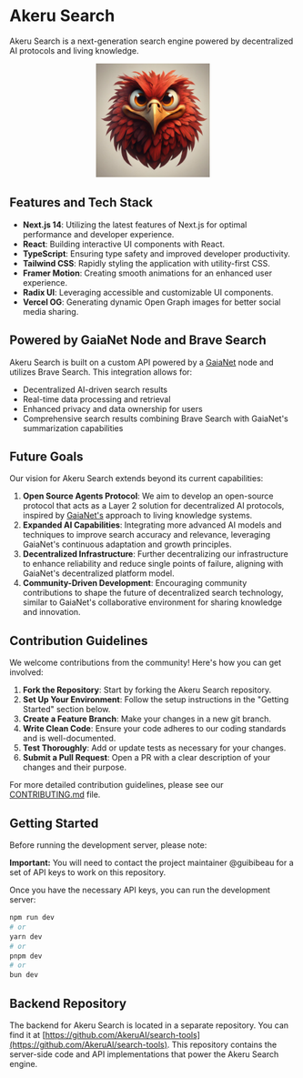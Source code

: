 # Akeru Search

Akeru Search is a next-generation search engine powered by decentralized AI protocols and living knowledge.

<p align="center">
  <img src="/public/logo.jpeg" alt="Akeru Search Logo" width="200" height="200">
</p>

## Features and Tech Stack

- **Next.js 14**: Utilizing the latest features of Next.js for optimal performance and developer experience.
- **React**: Building interactive UI components with React.
- **TypeScript**: Ensuring type safety and improved developer productivity.
- **Tailwind CSS**: Rapidly styling the application with utility-first CSS.
- **Framer Motion**: Creating smooth animations for an enhanced user experience.
- **Radix UI**: Leveraging accessible and customizable UI components.
- **Vercel OG**: Generating dynamic Open Graph images for better social media sharing.

## Powered by GaiaNet Node and Brave Search

Akeru Search is built on a custom API powered by a [GaiaNet](https://www.gaianet.ai/) node and utilizes Brave Search. This integration allows for:

- Decentralized AI-driven search results
- Real-time data processing and retrieval
- Enhanced privacy and data ownership for users
- Comprehensive search results combining Brave Search with GaiaNet's summarization capabilities

## Future Goals

Our vision for Akeru Search extends beyond its current capabilities:

1. **Open Source Agents Protocol**: We aim to develop an open-source protocol that acts as a Layer 2 solution for decentralized AI protocols, inspired by [GaiaNet's](https://www.gaianet.ai/) approach to living knowledge systems.
2. **Expanded AI Capabilities**: Integrating more advanced AI models and techniques to improve search accuracy and relevance, leveraging GaiaNet's continuous adaptation and growth principles.
3. **Decentralized Infrastructure**: Further decentralizing our infrastructure to enhance reliability and reduce single points of failure, aligning with GaiaNet's decentralized platform model.
4. **Community-Driven Development**: Encouraging community contributions to shape the future of decentralized search technology, similar to GaiaNet's collaborative environment for sharing knowledge and innovation.

## Contribution Guidelines

We welcome contributions from the community! Here's how you can get involved:

1. **Fork the Repository**: Start by forking the Akeru Search repository.
2. **Set Up Your Environment**: Follow the setup instructions in the "Getting Started" section below.
3. **Create a Feature Branch**: Make your changes in a new git branch.
4. **Write Clean Code**: Ensure your code adheres to our coding standards and is well-documented.
5. **Test Thoroughly**: Add or update tests as necessary for your changes.
6. **Submit a Pull Request**: Open a PR with a clear description of your changes and their purpose.

For more detailed contribution guidelines, please see our [CONTRIBUTING.md](CONTRIBUTING.md) file.

## Getting Started

Before running the development server, please note:

**Important:** You will need to contact the project maintainer @guibibeau for a set of API keys to work on this repository.

Once you have the necessary API keys, you can run the development server:

```bash
npm run dev
# or
yarn dev
# or
pnpm dev
# or
bun dev
```

## Backend Repository

The backend for Akeru Search is located in a separate repository. You can find it at [https://github.com/AkeruAI/search-tools](https://github.com/AkeruAI/search-tools). This repository contains the server-side code and API implementations that power the Akeru Search engine.

